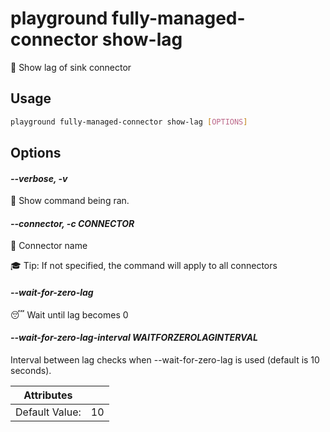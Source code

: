 # playground fully-managed-connector show-lag

🐢 Show lag of sink connector

## Usage

```bash
playground fully-managed-connector show-lag [OPTIONS]
```

## Options

#### *--verbose, -v*

🐞 Show command being ran.

#### *--connector, -c CONNECTOR*

🔗 Connector name  
  
🎓 Tip: If not specified, the command will apply to all connectors

#### *--wait-for-zero-lag*

😴 Wait until lag becomes 0

#### *--wait-for-zero-lag-interval WAITFORZEROLAGINTERVAL*

Interval between lag checks when --wait-for-zero-lag is used (default is 10 seconds).

| Attributes      | &nbsp;
|-----------------|-------------
| Default Value:  | 10


